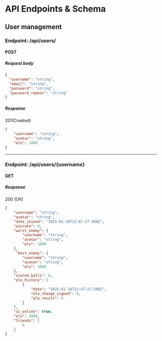 # API Endpoints & Schema

## User management

### Endpoint: /api/users/

#### POST

##### Request body
```json
{
  "username": "string",
  "email": "string",
  "password": "string",
  "password_repeat": "string"
}
```

##### Response
201(Created)
```json
{
	"username": "string",
	"avatar": "string",
	"elo": 1000
}
```
---
### Endpoint: /api/users/{username}

#### GET
##### Response
200 (OK)
```json
{
	"username": "string",
	"avatar": "string",
	"date_joined": "2025-01-18T12:47:27.588Z",
	"winrate": 0,
 	"worst_enemy": {
		"username": "string",
		"avatar": "string",
		"elo": 1000
	},
	 "best_enemy": {
		"username": "string",
		"avatar": "string",
		"elo": 1000
	},
	"scored_balls": 0,
	"elo_history": [
		{
			"date": "2025-01-18T12:47:27.588Z",
			"elo_change_signed": 0,
			"elo_result": 0
		}
	],
	"is_online": true,
	"elo": 1000,
	"friends": [
		0
	]
}
```
